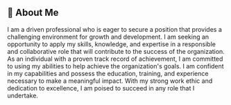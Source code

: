 ## 🚀 About Me
I am a driven professional who is eager to secure a position that provides a challenging environment for growth and development. I am seeking an opportunity to apply my skills, knowledge, and expertise in a responsible and collaborative role that will contribute to the success of the organization. As an individual with a proven track record of achievement, I am committed to using my abilities to help achieve the organization's goals. I am confident in my capabilities and possess the education, training, and experience necessary to make a meaningful impact. With my strong work ethic and dedication to excellence, I am poised to succeed in any role that I undertake.
